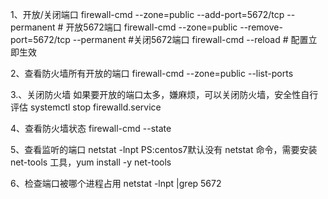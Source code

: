 1、开放/关闭端口
firewall-cmd --zone=public --add-port=5672/tcp --permanent   # 开放5672端口
firewall-cmd --zone=public --remove-port=5672/tcp --permanent  #关闭5672端口
firewall-cmd --reload   # 配置立即生效

2、查看防火墙所有开放的端口
firewall-cmd --zone=public --list-ports

3.、关闭防火墙
如果要开放的端口太多，嫌麻烦，可以关闭防火墙，安全性自行评估
systemctl stop firewalld.service

4、查看防火墙状态
 firewall-cmd --state

5、查看监听的端口
netstat -lnpt
PS:centos7默认没有 netstat 命令，需要安装 net-tools 工具，yum install -y net-tools

6、检查端口被哪个进程占用
netstat -lnpt |grep 5672
